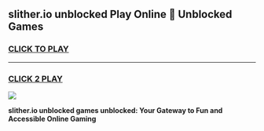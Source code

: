 
## slither.io unblocked Play Online 👋 Unblocked Games
<h3>
<a href="https://premium.freeplayer.one?title=slither.io_unblocked&ref=19F">CLICK TO PLAY</a></h3>
<hr>

<h3>
<a href="https://premium.freeplayer.one?title=slither.io_unblocked&ref=19F">CLICK 2 PLAY</a>
  
</h3>

<a href="https://premium.freeplayer.one?title=slither.io_unblocked&ref=19F"><img src="https://clearcache.store/games.png"></a>


**slither.io unblocked games unblocked: Your Gateway to Fun and Accessible Online Gaming**
